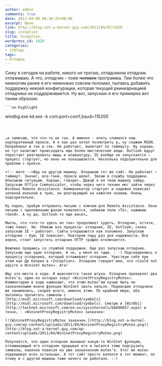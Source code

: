```yaml
---
author: admin
comments: true
date: 2011-04-08 06:38:25+00:00
excerpt: None
link: http://blog.not-a-kernel-guy.com/2011/04/07/1020
slug: inception
title: Inception.
wordpress_id: 1020
categories:
- itblogs
tags:
- Отладка
---
```


Сижу я сегодня на работе, никого не трогаю, отладчиком отладчик отлаживаю. А что, отладчик - тоже <del>человек</del> программа. Тем более что немногим ранее я его немножко совсем поломал, пытаясь добавить поддержку некоей конфигурации, которая текущей реинкарнацией отладчика не поддерживается. Ну вот, запускаю я его примерно вот таким образом:


    
    ```no-highlight
windbg.exe kd.exe -k com:port=com1,baud=115200
```



…и замечаю, что что-то не так. А именно - опять сломался наш корпоративный прокси. А я как раз хотел посмотреть в… ну скажем MSDN. Попробовал и так и сяк. Не работает, вылетает по таймауту. Ну хорошо, но тут начитают происходить еще более мистические вещи. Outlook вдруг перестает реагировать мышь и клавиатуру; IE вообще не запускается – процесс стартует, но окно не показывается. Несколько подозрительно для проблем с прокси.

<!-- more -->Иду на другую машину. Открываю тот же сайт. Не работает – таймаут. Значит, все-таки, прокси шалит. Звоню в службу поддержки. Описываю ситуацию. Хорошо, говорит. Давай я на твою машину зайду. Запускаю Office Communicator, чтобы через него техник мог зайти через Windows Remote Assistance. Коммуникатор стартует и надежно повисает зеленой иконкой в трее, не реагирующей на нажатия клавиш. Очень подозрительно.

Ну ладно, пробую отправить письмо с ключом для Remote Assistance. Окно письма с приложенным фалом появляется, забиваю поле «To», нажимаю «Send». А ну да, Outlook-то еще висит…

Мысль, что «что-то здесь не так» продолжает зудеть. Отладчик, кстати, тоже повис. Хм. Убиваю все процессы: отладчик, IE, Outlook; снова запускаю IE – работает. Сайты открываются как положено. Запускаю отладчик – бум, IE повисает. Повторяю пару раз для надежности. Все верно, стоит запустить отладчик HTTP трафик отключается.

Вежливо прощаюсь со службой поддержки. Еще раз запускаю отладчик. Запускаю еще один отладчик. А чо, у меня их тыщи. : -) Подсоединяюсь к процессу отладчика, который отлаживает отладчик. Чувствую себя при этом как Ди Каприо в «Inception». Отладчик говорит мне, что «Could not aquire a Wininet mutex». Ага!

Ищу это место в коде. И выясняется такая штука. Отладчик проверяет два mutex’а, один из которых зовут «WininetProxyRegistryMutex». Комментарии в коде намекают, что этим mutex’ам лучше быть не захваченными иначе функции WinInet звать нельзя. Подвисшие отладчики же занимались, скорее всего, именно этим. По крайней мере, оба пытались прочитать символы с [http://msdl.microsoft.com/download/symbols](http://msdl.microsoft.com/download/symbols). Смотрю в [WinObj](http://technet.microsoft.com/en-us/sysinternals/bb896657.aspx) и точно, - «WininetProxyRegistryMutex» захвачен:

[![WininetProxyRegistryMutex захвачен.](http://blog.not-a-kernel-guy.com/wp-content/uploads/2011/04/WininetProxyRegistryMutex.png)](http://blog.not-a-kernel-guy.com/wp-content/uploads/2011/04/WininetProxyRegistryMutex.png)

Получается, что один отладчик вызывал какую-то WinInet функцию, отлаживающий его отладчик прерывал его и пытался тоже подгрузить символы, навечно повисая на уже захваченном mutex’е. Этот же mutex подвешивал всех остальных. А тот сайт просто валялся в тот момент, по этому и с другой машины тоже ничего не работало. :-)


